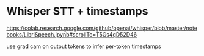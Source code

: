 # Whisper STT + timestamps

https://colab.research.google.com/github/openai/whisper/blob/master/notebooks/LibriSpeech.ipynb#scrollTo=T5Gs4qD52D46

use grad cam on output tokens to infer per-token timestamps
